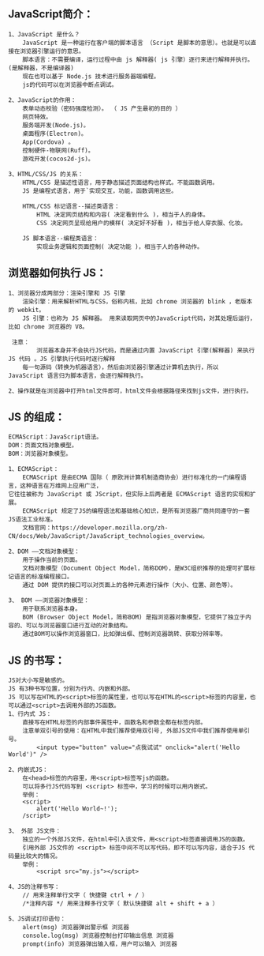 

## JavaScript简介：
    1、JavaScript 是什么？
        JavaScript 是一种运行在客户端的脚本语言 （Script 是脚本的意思）。也就是可以直接在浏览器引擎运行的意思。
        脚本语言：不需要编译，运行过程中由 js 解释器( js 引擎）逐行来进行解释并执行。   (是解释器，不是编译器)
        现在也可以基于 Node.js 技术进行服务器端编程。
        js的代码可以在浏览器中断点调试。

    2、JavaScript的作用：
        表单动态校验（密码强度检测）。 （ JS 产生最初的目的 ）
        网页特效。
        服务端开发(Node.js)。
        桌面程序(Electron)。
        App(Cordova) 。
        控制硬件-物联网(Ruff)。
        游戏开发(cocos2d-js)。
    
    3、HTML/CSS/JS 的关系：
        HTML/CSS 是描述性语言，用于静态描述页面结构也样式。不能函数调用。
        JS 是编程式语言，用于`实现交互，功能，函数调用这些。

        HTML/CSS 标记语言--描述类语言：
            HTML 决定网页结构和内容( 决定看到什么 )，相当于人的身体。
            CSS 决定网页呈现给用户的模样( 决定好不好看 )，相当于给人穿衣服、化妆。

        JS 脚本语言--编程类语言：
            实现业务逻辑和页面控制( 决定功能 )，相当于人的各种动作。


## 浏览器如何执行 JS：
    1、浏览器分成两部分：渲染引擎和 JS 引擎
        渲染引擎：用来解析HTML与CSS，俗称内核，比如 chrome 浏览器的 blink ，老版本的 webkit。
        JS 引擎：也称为 JS 解释器。 用来读取网页中的JavaScript代码，对其处理后运行，比如 chrome 浏览器的 V8。

     注意：
            浏览器本身并不会执行JS代码，而是通过内置 JavaScript 引擎(解释器) 来执行 JS 代码 。JS 引擎执行代码时逐行解释
        每一句源码（转换为机器语言），然后由浏览器引擎通过计算机去执行，所以 JavaScript 语言归为脚本语言，会逐行解释执行。

    2、操作就是在浏览器中打开html文件即可，html文件会根据路径来找到js文件，进行执行。

## JS 的组成：
    ECMAScript：JavaScript语法。
    DOM：页面文档对象模型。
    BOM：浏览器对象模型。

    1、ECMAScript：
        ECMAScript 是由ECMA 国际（ 原欧洲计算机制造商协会）进行标准化的一门编程语言，这种语言在万维网上应用广泛，
    它往往被称为 JavaScript 或 JScript，但实际上后两者是 ECMAScript 语言的实现和扩展。
        ECMAScript 规定了JS的编程语法和基础核心知识，是所有浏览器厂商共同遵守的一套JS语法工业标准。
        文档官网：https://developer.mozilla.org/zh-CN/docs/Web/JavaScript/JavaScript_technologies_overview。
    
    2、DOM ——文档对象模型：
        用于操作当前的页面。
        文档对象模型（Document Object Model，简称DOM），是W3C组织推荐的处理可扩展标记语言的标准编程接口。
        通过 DOM 提供的接口可以对页面上的各种元素进行操作（大小、位置、颜色等）。

    3、 BOM ——浏览器对象模型：
        用于联系浏览器本身。
        BOM (Browser Object Model，简称BOM) 是指浏览器对象模型，它提供了独立于内容的、可以与浏览器窗口进行互动的对象结构。
        通过BOM可以操作浏览器窗口，比如弹出框、控制浏览器跳转、获取分辨率等。


## JS 的书写：
    JS对大小写是敏感的。
    JS 有3种书写位置，分别为行内、内嵌和外部。
    JS 可以写在HTML的<script>标签的属性里，也可以写在HTML的<script>标签的内容里，也可以通过<script>去调用外部的JS函数。
    1、行内式 JS：
        直接写在HTML标签的内部事件属性中，函数名和参数全都在标签内部。
        注意单双引号的使用：在HTML中我们推荐使用双引号, 外部JS文件中我们推荐使用单引号。
            <input type="button" value="点我试试" onclick="alert('Hello World')" />

    2、内嵌式JS：
        在<head>标签的内容里，用<script>标签写js的函数。
        可以将多行JS代码写到 <script> 标签中，学习的时候可以用内嵌式。
        举例：
        <script>
            alert('Hello World~!');
        /script>

    3、 外部 JS文件：
        独立的一个外部JS文件，在html中引入该文件，用<script>标签直接调用JS的函数。
        引用外部 JS文件的 <script> 标签中间不可以写代码，即不可以写内容，适合于JS 代码量比较大的情况。
        举例：
            <script src="my.js"></script>

    4、JS的注释书写：
        // 用来注释单行文字（ 快捷键 ctrl + / ）
        /*注释内容 */ 用来注释多行文字（ 默认快捷键 alt + shift + a ）

    5、JS调试打印语句：
        alert(msg) 浏览器弹出警示框 浏览器
        console.log(msg) 浏览器控制台打印输出信息 浏览器
        prompt(info) 浏览器弹出输入框，用户可以输入 浏览器



